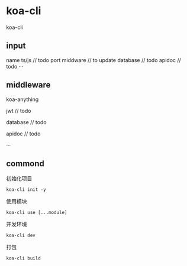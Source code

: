 # koa-cli
koa-cli

## input 
name
ts/js // todo
port
middware // to update
database // todo
apidoc // todo
···

## middleware 

koa-anything

jwt // todo

database // todo

apidoc // todo

···
## commond

初始化项目
```
koa-cli init -y
```

使用模块
```
koa-cli use [...module]
```

开发环境
```
koa-cli dev
```

打包
```
koa-cli build
```

